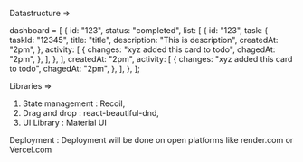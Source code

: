 Datastructure =>

dashboard = [
  {
    id: "123",
    status: "completed",
    list: [
      {
        id: "123",
        task: {
          taskId: "12345",
          title: "title",
          description: "This is description",
          createdAt: "2pm",
        },
        activity: [
          {
            changes: "xyz added this card to todo",
            chagedAt: "2pm",
          },
        ],
      },
    ],
    createdAt: "2pm",
    activity: [
      {
        changes: "xyz added this card to todo",
        chagedAt: "2pm",
      },
    ],
  },
];


Libraries => 
  1. State management : Recoil,
  2. Drag and drop : react-beautiful-dnd,
  3. UI Library : Material UI

Deployment : Deployment will be done on open platforms like render.com or Vercel.com
